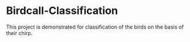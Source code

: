 # Birdcall-Classification
This project is demonstrated for classification of the birds on the basis of their chirp.

